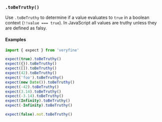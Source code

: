 ### `.toBeTruthy()`

Use `.toBeTruthy` to determine if a value evaluates to `true` in a boolean
context (`!!value === true`). In JavaScript all values are truthy unless they
are defined as falsy.

#### Examples

```javascript
import { expect } from 'veryfine'

expect(true).toBeTruthy()
expect({}).toBeTruthy()
expect([]).toBeTruthy()
expect(42).toBeTruthy()
expect('foo').toBeTruthy()
expect(new Date()).toBeTruthy()
expect(-42).toBeTruthy()
expect(3.14).toBeTruthy()
expect(-3.14).toBeTruthy()
expect(Infinity).toBeTruthy()
expect(-Infinity).toBeTruthy()

expect(false).not.toBeTruthy()
```
